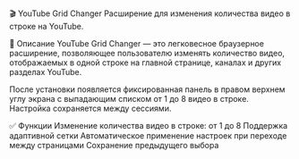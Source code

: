 🎬 YouTube Grid Changer
Расширение для изменения количества видео в строке на YouTube. 

📌 Описание
YouTube Grid Changer — это легковесное браузерное расширение, позволяющее пользователю изменять количество видео, отображаемых в одной строке на главной странице, каналах и других разделах YouTube.

После установки появляется фиксированная панель в правом верхнем углу экрана с выпадающим списком от 1 до 8 видео в строке. Настройка сохраняется между сессиями.

✅ Функции
Изменение количества видео в строке: от 1 до 8
Поддержка адаптивной сетки
Автоматическое применение настроек при переходе между страницами
Сохранение предыдущего выбора
